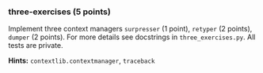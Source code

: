 ### three-exercises (5 points)

Implement three context managers `surpresser` (1 point), `retyper` (2 points), `dumper` (2 points).
For more details see docstrings in `three_exercises.py`. All tests are private.

**Hints:** `contextlib.contextmanager`, `traceback`
